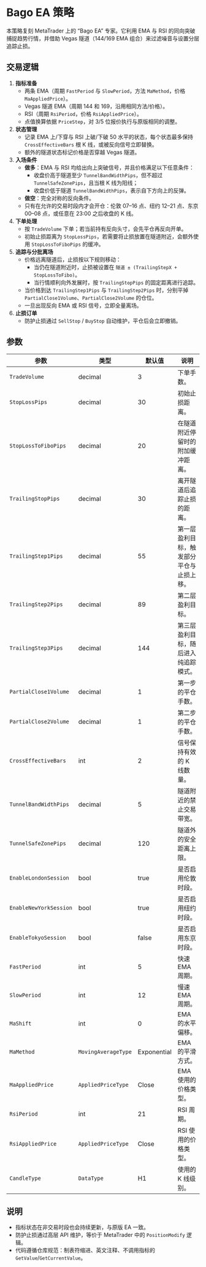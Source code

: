 # Bago EA 策略

本策略复刻 MetaTrader 上的 “Bago EA” 专家。它利用 EMA 与 RSI 的同向突破捕捉趋势行情，并借助 Vegas 隧道（144/169 EMA 组合）来过滤噪音与设置分层追踪止损。

## 交易逻辑

1. **指标准备**
   - 两条 EMA（周期 `FastPeriod` 与 `SlowPeriod`，方法 `MaMethod`，价格 `MaAppliedPrice`）。
   - Vegas 隧道 EMA（周期 144 和 169，沿用相同方法/价格）。
   - RSI（周期 `RsiPeriod`，价格 `RsiAppliedPrice`）。
   - 点值换算依据 `PriceStep`，对 3/5 位报价执行与原版相同的调整。
2. **状态管理**
   - 记录 EMA 上/下穿与 RSI 上破/下破 50 水平的状态，每个状态最多保持 `CrossEffectiveBars` 根 K 线，或被反向信号立即替换。
   - 额外的隧道状态标记价格是否穿越 Vegas 隧道。
3. **入场条件**
   - **做多**：EMA 与 RSI 均给出向上突破信号，并且价格满足以下任意条件：
     - 收盘价高于隧道至少 `TunnelBandWidthPips`，但不超过 `TunnelSafeZonePips`，且当根 K 线为阳线；
     - 收盘价低于隧道 `TunnelBandWidthPips`，表示自下方向上的反弹。
   - **做空**：完全对称的反向条件。
   - 只有在允许的交易时段内才会开仓：伦敦 07–16 点、纽约 12–21 点、东京 00–08 点，或任意在 23:00 之后收盘的 K 线。
4. **下单处理**
   - 按 `TradeVolume` 下单；若当前持有反向头寸，会先平仓再反向开单。
   - 初始止损距离为 `StopLossPips`，若需要将止损放置在隧道附近，会额外使用 `StopLossToFiboPips` 的缓冲。
5. **追踪与分批离场**
   - 价格远离隧道后，止损按以下规则移动：
     - 当仍在隧道附近时，止损被设置在 `隧道 ± (TrailingStepX + StopLossToFibo)`。
     - 当行情顺利向外发展时，按 `TrailingStopPips` 的固定距离进行追踪。
   - 当价格到达 `TrailingStep1Pips` 与 `TrailingStep2Pips` 时，分别平掉 `PartialClose1Volume`、`PartialClose2Volume` 的仓位。
   - 一旦出现反向 EMA 或 RSI 信号，立即全量离场。
6. **止损订单**
   - 防护止损通过 `SellStop` / `BuyStop` 自动维护，平仓后会立即撤销。

## 参数

| 参数 | 类型 | 默认值 | 说明 |
|------|------|--------|------|
| `TradeVolume` | decimal | 3 | 下单手数。 |
| `StopLossPips` | decimal | 30 | 初始止损距离。 |
| `StopLossToFiboPips` | decimal | 20 | 在隧道附近停留时的附加缓冲距离。 |
| `TrailingStopPips` | decimal | 30 | 离开隧道后追踪止损的距离。 |
| `TrailingStep1Pips` | decimal | 55 | 第一层盈利目标，触发部分平仓与止损上移。 |
| `TrailingStep2Pips` | decimal | 89 | 第二层盈利目标。 |
| `TrailingStep3Pips` | decimal | 144 | 第三层盈利目标，随后进入纯追踪模式。 |
| `PartialClose1Volume` | decimal | 1 | 第一步的平仓手数。 |
| `PartialClose2Volume` | decimal | 1 | 第二步的平仓手数。 |
| `CrossEffectiveBars` | int | 2 | 信号保持有效的 K 线数量。 |
| `TunnelBandWidthPips` | decimal | 5 | 隧道附近的禁止交易带宽。 |
| `TunnelSafeZonePips` | decimal | 120 | 隧道外的安全距离上限。 |
| `EnableLondonSession` | bool | true | 是否启用伦敦时段。 |
| `EnableNewYorkSession` | bool | true | 是否启用纽约时段。 |
| `EnableTokyoSession` | bool | false | 是否启用东京时段。 |
| `FastPeriod` | int | 5 | 快速 EMA 周期。 |
| `SlowPeriod` | int | 12 | 慢速 EMA 周期。 |
| `MaShift` | int | 0 | EMA 的水平偏移。 |
| `MaMethod` | `MovingAverageType` | Exponential | EMA 的平滑方式。 |
| `MaAppliedPrice` | `AppliedPriceType` | Close | EMA 使用的价格类型。 |
| `RsiPeriod` | int | 21 | RSI 周期。 |
| `RsiAppliedPrice` | `AppliedPriceType` | Close | RSI 使用的价格类型。 |
| `CandleType` | `DataType` | H1 | 使用的 K 线级别。 |

## 说明

- 指标状态在非交易时段也会持续更新，与原版 EA 一致。
- 防护止损通过高层 API 维护，等价于 MetaTrader 中的 `PositionModify` 逻辑。
- 代码遵循仓库规范：制表符缩进、英文注释、不调用指标的 `GetValue`/`GetCurrentValue`。
